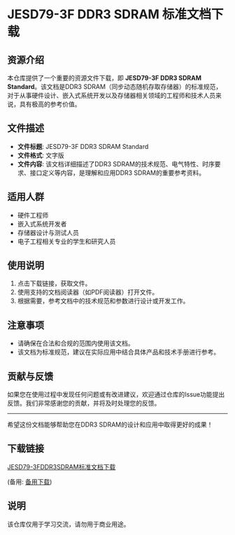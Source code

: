 # JESD79-3F DDR3 SDRAM 标准文档下载

## 资源介绍

本仓库提供了一个重要的资源文件下载，即 **JESD79-3F DDR3 SDRAM Standard**。该文档是DDR3 SDRAM（同步动态随机存取存储器）的标准规范，对于从事硬件设计、嵌入式系统开发以及存储器相关领域的工程师和技术人员来说，具有极高的参考价值。

## 文件描述

- **文件标题**: JESD79-3F DDR3 SDRAM Standard
- **文件格式**: 文字版
- **文件内容**: 该文档详细描述了DDR3 SDRAM的技术规范、电气特性、时序要求、接口定义等内容，是理解和应用DDR3 SDRAM的重要参考资料。

## 适用人群

- 硬件工程师
- 嵌入式系统开发者
- 存储器设计与测试人员
- 电子工程相关专业的学生和研究人员

## 使用说明

1. 点击下载链接，获取文件。
2. 使用支持的文档阅读器（如PDF阅读器）打开文件。
3. 根据需要，参考文档中的技术规范和参数进行设计或开发工作。

## 注意事项

- 请确保在合法和合规的范围内使用该文档。
- 该文档为标准规范，建议在实际应用中结合具体产品和技术手册进行参考。

## 贡献与反馈

如果您在使用过程中发现任何问题或有改进建议，欢迎通过仓库的Issue功能提出反馈。我们非常感谢您的贡献，并将及时处理您的反馈。

---

希望这份文档能够帮助您在DDR3 SDRAM的设计和应用中取得更好的成果！

## 下载链接
[JESD79-3FDDR3SDRAM标准文档下载](https://pan.quark.cn/s/71b7bff1cfb6) 

(备用: [备用下载](https://pan.baidu.com/s/1dHIqhErhKcY_PIxVBBI0Cw?pwd=1234))

## 说明

该仓库仅用于学习交流，请勿用于商业用途。
